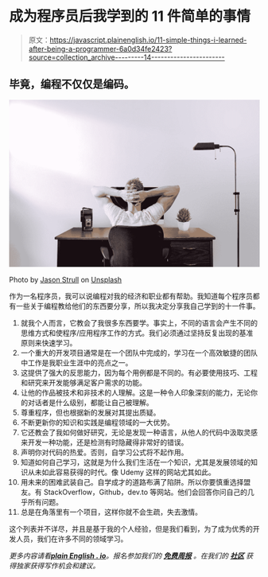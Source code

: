 # 成为程序员后我学到的 11 件简单的事情

> 原文：<https://javascript.plainenglish.io/11-simple-things-i-learned-after-being-a-programmer-6a0d34fe2423?source=collection_archive---------14----------------------->

## 毕竟，编程不仅仅是编码。

![](img/3efd23e2e3d564c040c5cc7e4dc6d622.png)

Photo by [Jason Strull](https://unsplash.com/@jasonstrull?utm_source=medium&utm_medium=referral) on [Unsplash](https://unsplash.com?utm_source=medium&utm_medium=referral)

作为一名程序员，我可以说编程对我的经济和职业都有帮助。我知道每个程序员都有一些关于编程教给他们的东西要分享，所以我决定分享我自己学到的十一件事。

1.  就我个人而言，它教会了我很多东西要学。事实上，不同的语言会产生不同的思维方式和使程序/应用程序工作的方式。我们必须通过坚持反复出现的基准原则来快速学习。
2.  一个重大的开发项目通常是在一个团队中完成的，学习在一个高效敏捷的团队中工作是我职业生涯中的亮点之一。
3.  这提供了强大的反思能力，因为每个用例都是不同的。有必要使用技巧、工程和研究来开发能够满足客户需求的功能。
4.  让他的作品被技术和非技术的人理解。这是一种令人印象深刻的能力，无论你的对话者是什么级别，都能让自己被理解。
5.  尊重程序，但也根据新的发展对其提出质疑。
6.  不断更新你的知识和实践是编程领域的一大优势。
7.  它还教会了我如何做好研究，无论是发现一种语言，从他人的代码中汲取灵感来开发一种功能，还是检测有时隐藏得非常好的错误。
8.  声明你对代码的热爱。否则，自学习公式将不起作用。
9.  知道如何自己学习，这就是为什么我们生活在一个知识，尤其是发展领域的知识从未如此容易获得的时代。像 Udemy 这样的网站尤其如此。
10.  用未来的困难武装自己。自学成才的道路布满了陷阱。所以你要慎重选择盟友。有 StackOverflow，Github，dev.to 等网站。他们会回答你问自己的几乎所有问题。
11.  总是在角落里有一个项目，这样你就不会生疏，失去激情。

这个列表并不详尽，并且是基于我的个人经验，但是我们看到，为了成为优秀的开发人员，我们在许多不同的领域学习。

*更多内容请看*[***plain English . io***](http://plainenglish.io/)*。报名参加我们的* [***免费周报***](http://newsletter.plainenglish.io/) *。在我们的* [***社区***](https://discord.gg/GtDtUAvyhW) *获得独家获得写作机会和建议。*